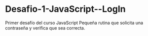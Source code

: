 # Desafio-1-JavaScript--LogIn
Primer desafío del curso JavaScript
Pequeña rutina que solicita una contraseña y verifica que sea correcta.
